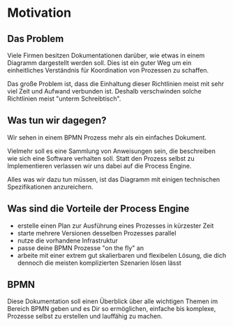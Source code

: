 # Motivation

## Das Problem

Viele Firmen besitzen Dokumentationen darüber, wie etwas in einem Diagramm dargestellt
werden soll. Dies ist ein guter Weg um ein einheitliches Verständnis für Koordination
von Prozessen zu schaffen.

Das große Problem ist, dass die Einhaltung dieser Richtlinien meist mit sehr viel
Zeit und Aufwand verbunden ist. Deshalb verschwinden solche Richtlinien meist
"unterm Schreibtisch".

## Was tun wir dagegen?

Wir sehen in einem BPMN Prozess mehr als ein einfaches Dokument.

Vielmehr soll es eine Sammlung von Anweisungen sein, die beschreiben wie sich
eine Software verhalten soll. Statt den Prozess selbst zu Implementieren
verlassen wir uns dabei auf die Process Engine.

Alles was wir dazu tun müssen, ist das Diagramm mit einigen technischen
Spezifikationen anzureichern.

## Was sind die Vorteile der Process Engine

- erstelle einen Plan zur Ausführung eines Prozesses in kürzester Zeit
- starte mehrere Versionen desselben Prozesses parallel
- nutze die vorhandene Infrastruktur
- passe deine BPMN Prozesse "on the fly" an
- arbeite mit einer extrem gut skalierbaren und flexibelen Lösung, die dich dennoch
die meisten komplizierten Szenarien lösen lässt

## BPMN

Diese Dokumentation soll einen Überblick über alle wichtigen Themen im Bereich
BPMN geben und es Dir so ermöglichen, einfache bis komplexe, Prozesse selbst zu
erstellen und lauffähig zu machen.

